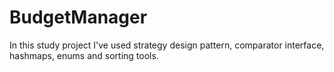 # BudgetManager
In this study project I've used strategy design pattern, comparator interface, hashmaps, enums and sorting tools.

